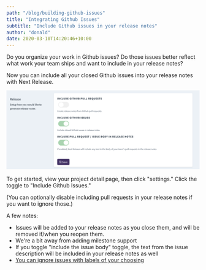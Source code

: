 ```yaml
---
path: "/blog/building-github-issues"
title: "Integrating Github Issues"
subtitle: "Include Github issues in your release notes"
author: "donald"
date: 2020-03-10T14:20:46+10:00
---
```


Do you organize your work in Github issues? Do those issues better reflect what work your team ships and want
to include in your release notes?

Now you can include all your closed Github issues into your release notes with Next Release.

![Include Github Issues in Your Release Notes](../../src/images/screenshots/include-github-issues.png)

To get started, view your project detail page, then click "settings." Click the toggle to "Include Github Issues."

(You can optionally disable including pull requests in your release notes if you want to ignore those.)

A few notes:

-   Issues will be added to your release notes as you close them, and will be removed if/when you reopen them.
-   We're a bit away from adding milestone support
-   If you toggle "include the issue body" toggle, the text from the issue description will be included in your release notes as well
-   [You can ignore issues with labels of your choosing](https://www.nextrelease.io/kb/ignoring-labels)
